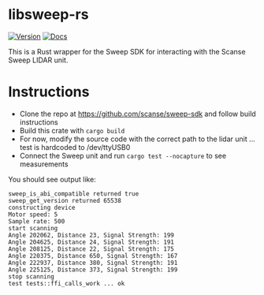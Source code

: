 # libsweep-rs

[![Version](https://img.shields.io/crates/v/libsweep.svg)](https://crates.io/crates/libsweep)
[![Docs](https://docs.rs/libsweep/badge.svg)](https://docs.rs/libsweep)


This is a Rust wrapper for the Sweep SDK for interacting with the Scanse Sweep LIDAR unit.

# Instructions

- Clone the repo at https://github.com/scanse/sweep-sdk and follow build instructions
- Build this crate with `cargo build`
- For now, modify the source code with the correct path to the lidar unit ... test is hardcoded to /dev/ttyUSB0
- Connect the Sweep unit and run `cargo test --nocapture` to see measurements

You should see output like:

```
sweep_is_abi_compatible returned true
sweep_get_version returned 65538
constructing device
Motor speed: 5
Sample rate: 500
start scanning
Angle 202062, Distance 23, Signal Strength: 199
Angle 204625, Distance 24, Signal Strength: 191
Angle 208125, Distance 22, Signal Strength: 175
Angle 220375, Distance 650, Signal Strength: 167
Angle 222937, Distance 380, Signal Strength: 191
Angle 225125, Distance 373, Signal Strength: 199
stop scanning
test tests::ffi_calls_work ... ok
```



